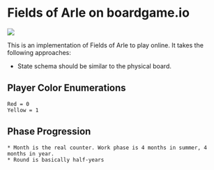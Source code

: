 # Fields of Arle on boardgame.io

![](https://circleci.com/gh/philihp/fields-of-arle.svg?style=shield&circle-token=:circle-token)

This is an implementation of Fields of Arle to play online. It takes the following approaches:

* State schema should be similar to the physical board.

## Player Color Enumerations

    Red = 0
    Yellow = 1

## Phase Progression

    * Month is the real counter. Work phase is 4 months in summer, 4 months in year.
    * Round is basically half-years
